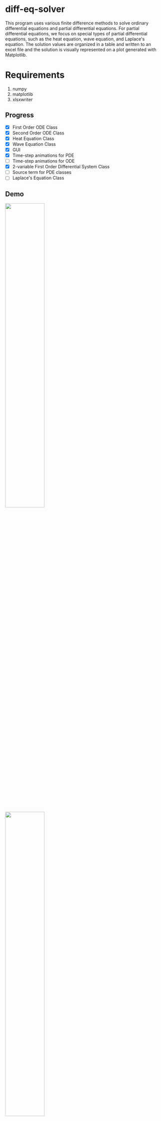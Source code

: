 # diff-eq-solver

This program uses various finite difference methods to solve ordinary differential equations and partial differential 
equations. For partial differential equations, we focus on special types of partial differential equations, such as the 
heat equation, wave equation, and Laplace's equation. The solution values are organized in a table and written to an 
excel file and the solution is visually represented on a plot generated with Matplotlib. 

# Requirements

1. numpy
2. matplotlib
3. xlsxwriter


## Progress
- [x] First Order ODE Class
- [x] Second Order ODE Class
- [x] Heat Equation Class
- [x] Wave Equation Class
- [x] GUI
- [x] Time-step animations for PDE
- [ ] Time-step animations for ODE
- [x] 2-variable First Order Differential System Class
- [ ] Source term for PDE classes
- [ ] Laplace's Equation Class

## Demo

<div>
  <img src="https://user-images.githubusercontent.com/46363213/88501115-590c5c80-cf7f-11ea-9f41-362780cccea1.PNG" width=50%>
  <img src="https://user-images.githubusercontent.com/46363213/88501119-59a4f300-cf7f-11ea-87bc-58dff16d4d0b.png" width=50%>
  <img src="https://user-images.githubusercontent.com/46363213/88501120-5a3d8980-cf7f-11ea-939b-13c9a4976c7a.gif" width=50%>
</div>
